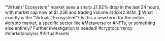 "Virtuals' Ecosystem" market sees a sharp 21.92% drop in the last 24 hours, with market cap now at $1.23B and trading volume at $342.94M.  🤔  What exactly *is* the "Virtuals' Ecosystem"?  Is this a new term for the entire #crypto market, a specific sector like #Metaverse or #NFTs, or something else entirely?  Further investigation is needed! #cryptocurrency #marketanalysis #VirtualAssets